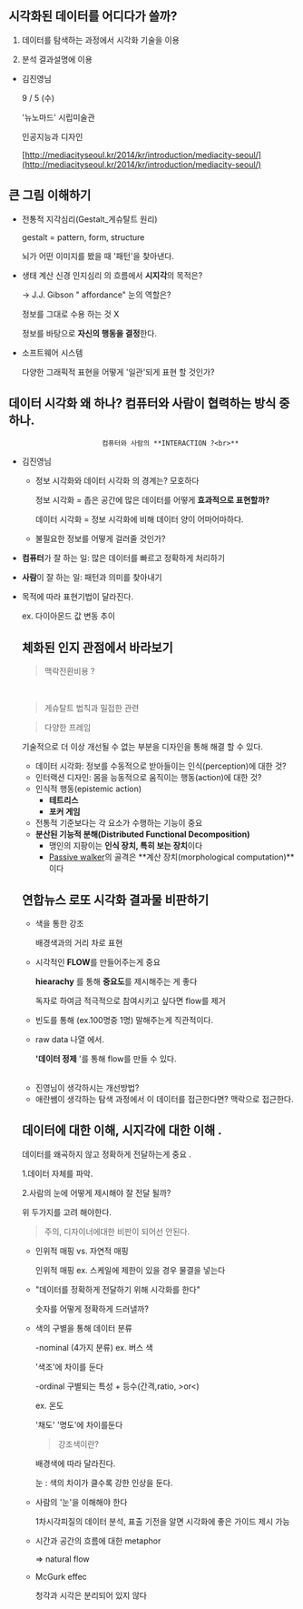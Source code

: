 ## 시각화된 데이터를 어디다가 쓸까? <Br>

1. 데이터를 탐색하는 과정에서 시각화 기술을 이용<Br>

2. 분석 결과설명에 이용<Br>

- 김진영님 <Br>

  9 / 5 (수)

  '뉴노마드' 시립미술관 

  인공지능과 디자인

  [http://mediacityseoul.kr/2014/kr/introduction/mediacity-seoul/](http://mediacityseoul.kr/2014/kr/introduction/mediacity-seoul/)

## 큰 그림 이해하기<Br>

- 전통적 지각심리(Gestalt_게슈탈트 원리)<Br>

  gestalt = pattern, form, structure<Br>

  뇌가 어떤 이미지를 봤을 때 '패턴'을 찾아낸다.<br>

- 생태 계산 신경 인지심리 의 흐름에서 **시지각**의 목적은? <Br>

   → J.J. Gibson " affordance"  눈의 역할은?<Br>

  정보를 그대로 수용 하는 것 X<br>

  정보를 바탕으로 **자신의 행동을 결정**한다. <br>

- 소프트웨어 시스템<br>

  다양한 그래픽적 표현을 어떻게 '일관'되게 표현 할 것인가?  

## 데이터 시각화 왜 하나? 컴퓨터와 사람이 협력하는 방식 중 하나.<br>

                           컴퓨터와 사람의 **INTERACTION ?<br>**

- 김진영님

  - 정보 시각화와 데이터 시각화 의 경계는? 모호하다

    정보 시각화 = 좁은 공간에 많은 데이터를 어떻게 **효과적으로 표현할까?**<br>

    데이터 시각화 = 정보 시각화에 비해 데이터 양이 어마어마하다. <br>

  - 불필요한 정보를 어떻게 걸러줄 것인가? <br>

- **컴퓨터**가 잘 하는 일: 많은 데이터를 빠르고 정확하게 처리하기<br>
- **사람**이 잘 하는 일: 패턴과 의미를 찾아내기<br>
- 목적에 따라 표현기법이 달라진다.<br>

  ex. 다이아몬드 값 변동 추이 <br>

  ## 체화된 인지 관점에서 바라보기 <br>

  > 맥락전환비용 ?

  <br>

  > 게슈탈트 법칙과 밀접한 관련<br>

  > 

  > 다양한 프레임 <br>

  기술적으로 더 이상 개선될 수 없는 부분을 디자인을 통해 해결 할 수 있다. <br>

  - 데이터 시각화: 정보를 수동적으로 받아들이는 인식(perception)에 대한 것?<br>
  - 인터랙션 디자인: 몸을 능동적으로 움직이는 행동(action)에 대한 것?<br>
  - 인식적 행동(epistemic action)<br>
    - **테트리스**<br>
    - **포커 게임**<br>
  - 전통적 기준보다는 각 요소가 수행하는 기능이 중요<br>
  - **분산된 기능적 분해(Distributed Functional Decomposition)**<br>
    - 맹인의 지팡이는 **인식 장치, 특히 보는 장치**이다<br>
    - [Passive walker](http://www.youtube.com/watch?v=N64KOQkbyiI)의 골격은 **계산 장치(morphological computation)**이다<br>

  ## 연합뉴스 로또 시각화 결과물 비판하기 <br>

  - 색을 통한 강조 <br>

    배경색과의 거리 차로 표현 <br>

  - 시각적인 **FLOW**를 만들어주는게 중요<br>

    **hiearachy** 를 통해 **중요도**를 제시해주는 게 좋다 <br>

    독자로 하여금 적극적으로 참여시키고 싶다면 flow를 제거<br>

  - 빈도를 통해 (ex.100명중 1명) 말해주는게 직관적이다.<br>
  - raw data 나열 에서.<br>

    **'데이터 정제** '를 통해 flow를 만들 수 있다. <br>

  <br>

  - 진영님이 생각하시는 개선방법? <br>
  - 애란쌤이 생각하는 탐색 과정에서 이 데이터를 접근한다면? 맥락으로 접근한다.<br>

  ## 데이터에 대한 이해, 시지각에 대한 이해 . <br>

  데이터를 왜곡하지 않고 정확하게 전달하는게 중요 . <br>

  1.데이터 자체를 파악. <br>

  2.사람의 눈에 어떻게 제시해야 잘 전달 될까?<br>

  위 두가지를 고려 해야한다. <br>

  >주의, 디자이너에대한 비판이 되어선 안된다. <br>

  - 인위적 매핑 vs. 자연적 매핑<br>

    인위적 매핑 ex. 스케일에 제한이 있을 경우 물결을 넣는다<br>

  - "데이터를 정확하게 전달하기 위해 시각화를 한다"<br>

    숫자를 어떻게 정확하게 드러낼까?<br>

  - 색의 구별을 통해 데이터 분류<br>

    -nominal (4가지 분류) ex. 버스 색 <br>

    '색조'에 차이를 둔다  <br>

    -ordinal 구별되는 특성 + 등수(간격,ratio, >or<)

     ex. 온도<br>

    '채도' '명도'에 차이를둔다 <br>

    >강조색이란? <br>

    배경색에 따라 달라진다. <br>

    눈 : 색의 차이가 클수록 강한 인상을 둔다. <br>

  - 사람의 '눈'을 이해해야 한다<br>

    1차시각피질의 데이터 분석, 표출 기전을 알면 시각화에 좋은 가이드 제시 가능 <br>

  - 시간과 공간의 흐름에 대한 metaphor<br>

    ⇒ natural flow <br>

  - McGurk effec<br>

    청각과 시각은 분리되어 있지 않다 <br>

    <br>
